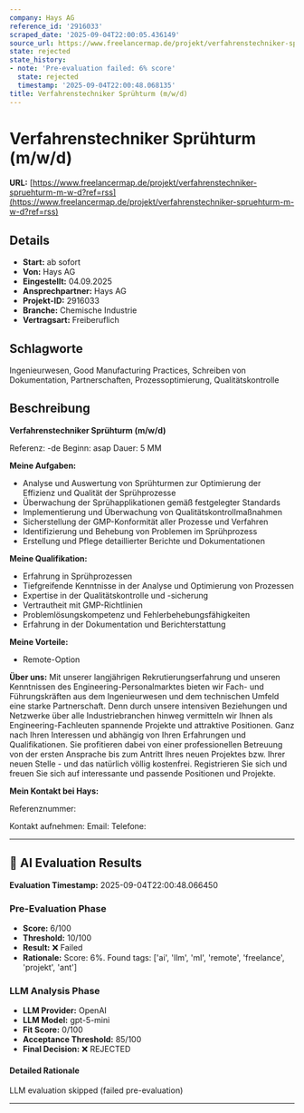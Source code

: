 ```yaml
---
company: Hays AG
reference_id: '2916033'
scraped_date: '2025-09-04T22:00:05.436149'
source_url: https://www.freelancermap.de/projekt/verfahrenstechniker-spruehturm-m-w-d?ref=rss
state: rejected
state_history:
- note: 'Pre-evaluation failed: 6% score'
  state: rejected
  timestamp: '2025-09-04T22:00:48.068135'
title: Verfahrenstechniker Sprühturm (m/w/d)
---
```



# Verfahrenstechniker Sprühturm (m/w/d)
**URL:** [https://www.freelancermap.de/projekt/verfahrenstechniker-spruehturm-m-w-d?ref=rss](https://www.freelancermap.de/projekt/verfahrenstechniker-spruehturm-m-w-d?ref=rss)
## Details
- **Start:** ab sofort
- **Von:** Hays AG
- **Eingestellt:** 04.09.2025
- **Ansprechpartner:** Hays AG
- **Projekt-ID:** 2916033
- **Branche:** Chemische Industrie
- **Vertragsart:** Freiberuflich

## Schlagworte
Ingenieurwesen, Good Manufacturing Practices, Schreiben von Dokumentation, Partnerschaften, Prozessoptimierung, Qualitätskontrolle

## Beschreibung
**Verfahrenstechniker Sprühturm (m/w/d)**

Referenz: -de
Beginn: asap
Dauer: 5 MM

**Meine Aufgaben:**

- Analyse und Auswertung von Sprühturmen zur Optimierung der Effizienz und Qualität der Sprühprozesse
- Überwachung der Sprühapplikationen gemäß festgelegter Standards
- Implementierung und Überwachung von Qualitätskontrollmaßnahmen
- Sicherstellung der GMP-Konformität aller Prozesse und Verfahren
- Identifizierung und Behebung von Problemen im Sprühprozess
- Erstellung und Pflege detaillierter Berichte und Dokumentationen

**Meine Qualifikation:**

- Erfahrung in Sprühprozessen
- Tiefgreifende Kenntnisse in der Analyse und Optimierung von Prozessen
- Expertise in der Qualitätskontrolle und -sicherung
- Vertrautheit mit GMP-Richtlinien
- Problemlösungskompetenz und Fehlerbehebungsfähigkeiten
- Erfahrung in der Dokumentation und Berichterstattung

**Meine Vorteile:**

- Remote-Option

**Über uns:**
Mit unserer langjährigen Rekrutierungserfahrung und unseren Kenntnissen des Engineering-Personalmarktes bieten wir Fach- und Führungskräften aus dem Ingenieurwesen und dem technischen Umfeld eine starke Partnerschaft. Denn durch unsere intensiven Beziehungen und Netzwerke über alle Industriebranchen hinweg vermitteln wir Ihnen als Engineering-Fachleuten spannende Projekte und attraktive Positionen. Ganz nach Ihren Interessen und abhängig von Ihren Erfahrungen und Qualifikationen.
Sie profitieren dabei von einer professionellen Betreuung von der ersten Ansprache bis zum Antritt Ihres neuen Projektes bzw. Ihrer neuen Stelle - und das natürlich völlig kostenfrei.
Registrieren Sie sich und freuen Sie sich auf interessante und passende Positionen und Projekte.

**Mein Kontakt bei Hays:**

Referenznummer:

Kontakt aufnehmen:
Email:
Telefone:

---

## 🤖 AI Evaluation Results

**Evaluation Timestamp:** 2025-09-04T22:00:48.066450

### Pre-Evaluation Phase
- **Score:** 6/100
- **Threshold:** 10/100
- **Result:** ❌ Failed
- **Rationale:** Score: 6%. Found tags: ['ai', 'llm', 'ml', 'remote', 'freelance', 'projekt', 'ant']

### LLM Analysis Phase
- **LLM Provider:** OpenAI
- **LLM Model:** gpt-5-mini
- **Fit Score:** 0/100
- **Acceptance Threshold:** 85/100
- **Final Decision:** ❌ REJECTED

#### Detailed Rationale
LLM evaluation skipped (failed pre-evaluation)

---
